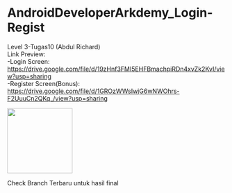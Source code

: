 # AndroidDeveloperArkdemy_Login-Regist
 Level 3-Tugas10 (Abdul Richard)<br>
Link Preview:<br>
-Login Screen:<br>
https://drive.google.com/file/d/19zHnf3FMI5EHFBmachpiRDn4xvZk2KvI/view?usp=sharing<br>
-Register Screen(Bonus):<br>
https://drive.google.com/file/d/1GROzWWsIwjG6wNWOhrs-F2UuuCn2QKq_/view?usp=sharing<br> 

<img src="https://user-images.githubusercontent.com/49888665/95183817-b3802f80-07f0-11eb-88d0-1e69a91039c3.gif" width="150"> <br>

Check Branch Terbaru untuk hasil final<br>
